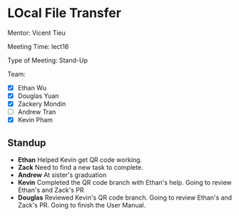 # LOcal File Transfer #

Mentor: Vicent Tieu

Meeting Time: lect16

Type of Meeting: Stand-Up

Team: 
- [x] Ethan Wu
- [x] Douglas Yuan 
- [x] Zackery Mondin
- [ ] Andrew Tran 
- [x] Kevin Pham

## Standup ##
- **Ethan** Helped Kevin get QR code working. 
- **Zack** Need to find a new task to complete.
- **Andrew** At sister's graduation
- **Kevin** Completed the QR code branch with Ethan's help. Going to review Ethan's and Zack's PR
- **Douglas** Reviewed Kevin's QR code branch. Going to review Ethan's and Zack's PR. Going to finish the User Manual.
